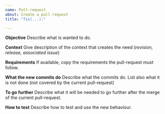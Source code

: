 ```yaml
---
name: Pull-request
about: Create a pull-request
title: "fix(...):"

---
```


**Objective**
Describe what is wanted to do.

**Context**
Give description of the context that creates the need (_revision, release, associated issue_)

**Requirements**
If available, copy the requirements the pull-request must follow.

**What the new commits do**
Describe what the commits do.
List also what it is not done (not covered by the current pull-request)

**To go further**
Describe what it will be needed to go further after the merge of the current pull-request.

**How to test**
Describe how to test and use the new behaviour.
